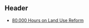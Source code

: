<!-- TITLE: Improving Housing -->
<!-- SUBTITLE: Land Use and Housing Reform -->

## Header

* [80,000 Hours on Land Use Reform](https://80000hours.org/problem-profiles/land-use-reform/)